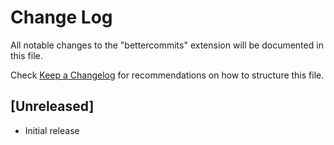 # Change Log

All notable changes to the "bettercommits" extension will be documented in this file.

Check [Keep a Changelog](http://keepachangelog.com/) for recommendations on how to structure this file.

## [Unreleased]

- Initial release